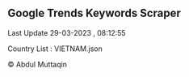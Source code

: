 

## Google Trends Keywords Scraper 
 
Last Update 29-03-2023 , 08:12:55

Country List :
VIETNAM.json



© Abdul Muttaqin 
